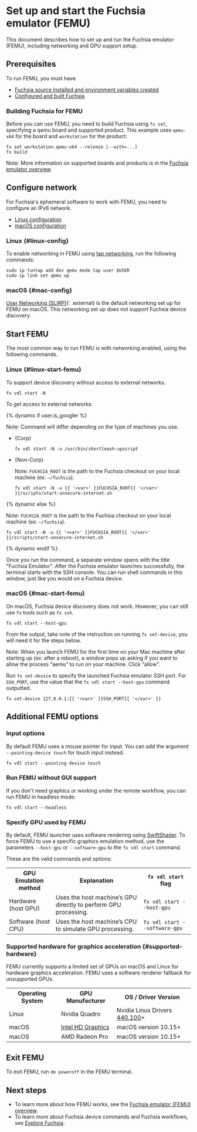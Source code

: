 # Set up and start the Fuchsia emulator (FEMU)

This document describes how to set up and run the Fuchsia emulator (FEMU), including networking
and GPU support setup.

## Prerequisites

To run FEMU, you must have

 * [Fuchsia source installed and environment variables created](/docs/get-started/get_fuchsia_source.md)
 * [Configured and built Fuchsia](/docs/get-started/build_fuchsia.md)

### Building Fuchsia for FEMU

Before you can use FEMU, you need to build Fuchsia using `fx set`, 
specifying a qemu board and supported product. This example uses
`qemu-x64` for the board and `workstation` for the product:

<pre class="prettyprint">
<code class="devsite-terminal">fx set workstation.qemu-x64 --release [--with=...]</code>
<code class="devsite-terminal">fx build</code>
</pre>

Note: More information on supported boards and products is in the
[Fuchsia emulator overview](/docs/concepts/emulator/index.md).

## Configure network

For Fuchsia's ephemeral software to work with FEMU, you need to configure
an IPv6 network.

  * [Linux configuration](#linux-config)
  * [macOS configuration](#mac-config)

### Linux {#linux-config}

To enable networking in FEMU using [tap networking](https://wiki.qemu.org/Documentation/Networking#Tap), run the following commands:

<pre class="prettyprint">
<code class="devsite-terminal">sudo ip tuntap add dev qemu mode tap user $USER</code>
<code class="devsite-terminal">sudo ip link set qemu up</code>
</pre>


### macOS {#mac-config}

[User Networking (SLIRP)](https://wiki.qemu.org/Documentation/Networking#User_Networking_.28SLIRP.29){: .external} is the default networking set up for FEMU on macOS. This networking set up does not support Fuchsia device discovery.

## Start FEMU

The most common way to run FEMU is with networking enabled, using the following commands.

### Linux {#linux-start-femu}

To support device discovery without access to external networks.

```posix-terminal
fx vdl start -N
```

To get access to external networks:

{% dynamic if user.is_googler %}

Note: Command will differ depending on the type of machines you use.

* {Corp}

  ```posix-terminal
  fx vdl start -N -u /usr/bin/shortleash-upscript
  ```

* {Non-Corp}

  Note: `FUCHSIA_ROOT` is the path to the Fuchsia checkout on your local machine (ex: `~/fuchsia`).

  ```posix-terminal
  fx vdl start -N -u {{ '<var>' }}FUCHSIA_ROOT{{ '</var>' }}/scripts/start-unsecure-internet.sh
  ``` 

{% dynamic else %}

Note: `FUCHSIA_ROOT` is the path to the Fuchsia checkout on your local machine (ex: `~/fuchsia`).

```posix-terminal
fx vdl start -N -u {{ '<var>' }}FUCHSIA_ROOT{{ '</var>' }}/scripts/start-unsecure-internet.sh
```
{% dynamic endif %}


Once you run the command, a separate window opens with the title "Fuchsia Emulator". After
the Fuchsia emulator launches successfully, the terminal starts with the SSH console. You 
can run shell commands in this window, just like you would on a Fuchsia device.

### macOS {#mac-start-femu}

On macOS, Fuchsia device discovery does not work. However, you can still use `fx` tools such as `fx ssh`.


```posix-terminal
fx vdl start --host-gpu
```

From the output, take note of the instruction on running `fx set-device`, you will need it for the steps below.

Note: When you launch FEMU for the first time on your Mac machine after starting up (ex: after a reboot),
a window pops up asking if you want to allow the process “aemu” to run on your machine.
Click “allow”.

Run `fx set-device` to specify the launched Fuchsia emulator SSH port. For `SSH_PORT`, use the value that the `fx vdl start --host-gpu` command outputted.


```posix-terminal
fx set-device 127.0.0.1:{{ '<var>' }}SSH_PORT{{ '</var>' }}
```

## Additional FEMU options

### Input options

By default FEMU uses a mouse pointer for input. You can add the argument `--pointing-device touch`
for touch input instead.

```posix-terminal
fx vdl start --pointing-device touch
```

### Run FEMU without GUI support

If you don't need graphics or working under the remote workflow, you can run FEMU in headless mode:

```posix-terminal
fx vdl start --headless
```

### Specify GPU used by FEMU

By default, FEMU launcher uses software rendering using [SwiftShader](https://swiftshader.googlesource.com/SwiftShader/). 
To force FEMU to use a specific graphics emulation method, use the parameters `--host-gpu` or `--software-gpu` to the `fx vdl start` command.

These are the valid commands and options:

<table><tbody>
  <tr>
   <th>GPU Emulation method</th>
   <th>Explanation</th>
   <th><code>fx vdl start</code> flag</th>
  </tr>
  <tr>
   <td>Hardware (host GPU)</td>
   <td>Uses the host machine’s GPU directly to perform GPU processing.</td>
   <td><code>fx vdl start --host-gpu</code></td>
  </tr>
  <tr>
   <td>Software (host CPU)</td>
   <td>Uses the host machine’s CPU to simulate GPU processing.</td>
   <td><code>fx vdl start --software-gpu</code></td>
  </tr>
</tbody></table>

### Supported hardware for graphics acceleration {#supported-hardware}

FEMU currently supports a limited set of GPUs on macOS and Linux for
hardware graphics acceleration. FEMU uses a software renderer fallback for unsupported GPUs.

<table>
  <tbody>
    <tr>
      <th>Operating System</th>
      <th>GPU Manufacturer</th>
      <th>OS / Driver Version</th>
    </tr>
    <tr>
      <td>Linux</td>
      <td>Nvidia Quadro</td>
      <td>Nvidia Linux Drivers <a href="https://www.nvidia.com/download/driverResults.aspx/160175/en-us">440.100</a>+</td>
    </tr>
    <tr>
      <td>macOS</td>
      <td><a href="https://support.apple.com/en-us/HT204349#intelhd">Intel HD Graphics</a></td>
      <td>macOS version 10.15+</td>
    </tr>
    <tr>
      <td>macOS</td>
      <td>AMD Radeon Pro</td>
      <td>macOS version 10.15+</td>
    </tr>
  </tbody>
</table>

## Exit FEMU

To exit FEMU, run `dm poweroff` in the FEMU terminal.

## Next steps

 *  To learn more about how FEMU works, see the
    [Fuchsia emulator (FEMU) overview](/docs/concepts/emulator/index.md).
 *  To learn more about Fuchsia device commands and Fuchsia workflows, see
    [Explore Fuchsia](/docs/get-started/explore_fuchsia.md).

